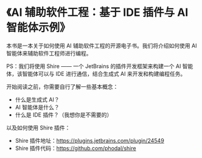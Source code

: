 # 《AI 辅助软件工程：基于 IDE 插件与 AI 智能体示例》

本书是一本关于如何使用 AI 辅助软件工程的开源电子书。我们将介绍如何使用 AI 智能体来辅助软件工程师进行编程。

PS：我们将使用 Shire —— 一个 JetBrains 的插件开发框架来构建一个 AI 智能体，该智能体可以与 IDE 进行通信，结合生成式 AI
来开发和构建编程任务。

开始阅读之前，你需要自行了解一些基本概念：

- 什么是生成式 AI？
- AI 智能体是什么？
- 什么是 IDE 插件？（我想你是不需要的）

以及如何使用 Shire 插件：

- Shire 插件地址：https://plugins.jetbrains.com/plugin/24549
- Shire 插件代码：https://github.com/phodal/shire

